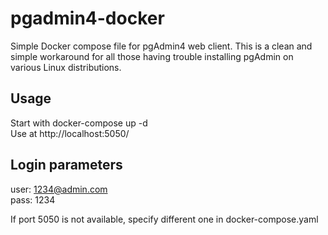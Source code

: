 # pgadmin4-docker

Simple Docker compose file for pgAdmin4 web client. This is a clean and simple workaround for all those having trouble installing pgAdmin on various Linux distributions.

## Usage
Start with docker-compose up -d\
Use at http://localhost:5050/

## Login parameters
user: 1234@admin.com\
pass: 1234

If port 5050 is not available, specify different one in docker-compose.yaml
